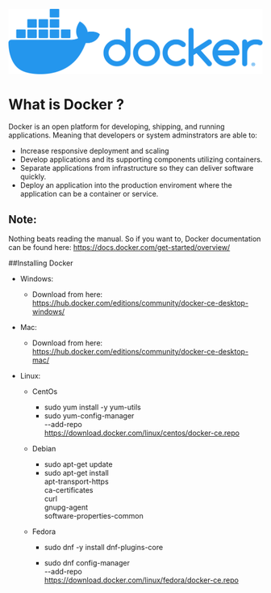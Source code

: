 ![Markdown Logo](DockerLogo.png)
# What is Docker ? 

Docker is an open platform for developing, shipping, and running applications. Meaning that developers or system adminstrators are able to: 

* Increase responsive deployment and scaling 
* Develop applications and its supporting components utilizing containers.
* Separate applications from infrastructure so they can deliver software quickly. 
* Deploy an application into the production enviroment where the application can be a container or service. 
  
 ## Note: 
 Nothing beats reading the manual. So if you want to, Docker documentation can be found here: https://docs.docker.com/get-started/overview/
 
 ##Installing Docker 
 * Windows: 
    * Download from here: https://hub.docker.com/editions/community/docker-ce-desktop-windows/
    
  * Mac: 
    * Download from here: https://hub.docker.com/editions/community/docker-ce-desktop-mac/
    
  * Linux: 
    * CentOs 
        * sudo yum install -y yum-utils
        * sudo yum-config-manager \
          --add-repo \
          https://download.docker.com/linux/centos/docker-ce.repo
          
    * Debian 
        * sudo apt-get update
         * sudo apt-get install \
              apt-transport-https \
              ca-certificates \
              curl \
              gnupg-agent \
              software-properties-common
    
    * Fedora
        * sudo dnf -y install dnf-plugins-core
          
        * sudo dnf config-manager \
              --add-repo \
              https://download.docker.com/linux/fedora/docker-ce.repo